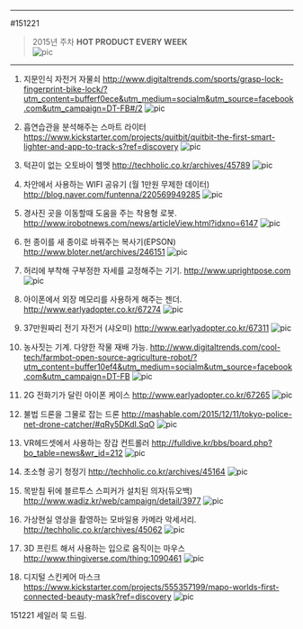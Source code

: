 
---  
#151221  
> 2015년 주차 **HOT PRODUCT EVERY WEEK**  
> ![pic](../image/MAIN.png)  

---  

1. 지문인식 자전거 자물쇠
http://www.digitaltrends.com/sports/grasp-lock-fingerprint-bike-lock/?utm_content=bufferf0ece&utm_medium=socialm&utm_source=facebook.com&utm_campaign=DT-FB#/2
![pic](../image/151221/1.jpg)


2. 흡연습관을 분석해주는 스마트 라이터
https://www.kickstarter.com/projects/quitbit/quitbit-the-first-smart-lighter-and-app-to-track-s?ref=discovery
![pic](../image/151221/2.jpg)

3. 턱끈이 없는 오토바이 헬멧
http://techholic.co.kr/archives/45789
![pic](../image/151221/3.jpg)

4. 차안에서 사용하는 WIFI 공유기
(월 1만원 무제한 데이터)
http://blog.naver.com/funtenna/220569949285
![pic](../image/151221/4.png)


5. 경사진 곳을 이동할때 도움을 주는 착용형 로봇.
http://www.irobotnews.com/news/articleView.html?idxno=6147
![pic](../image/151221/5.png)

6. 헌 종이를 새 종이로 바꿔주는 복사기(EPSON)
http://www.bloter.net/archives/246151
![pic](../image/151221/6.png)

7. 허리에 부착해 구부정한 자세를 교정해주는 기기.
http://www.uprightpose.com
![pic](../image/151221/7.jpg)

8. 아이폰에서 외장 메모리를 사용하게 해주는 젠더.
http://www.earlyadopter.co.kr/67274
![pic](../image/151221/8.jpg)

9. 37만원짜리 전기 자전거 (샤오미)
http://www.earlyadopter.co.kr/67311
![pic](../image/151221/9.jpg)

10. 농사짓는 기계. 다양한 작물 재배 가능.
http://www.digitaltrends.com/cool-tech/farmbot-open-source-agriculture-robot/?utm_content=buffer10ef4&utm_medium=socialm&utm_source=facebook.com&utm_campaign=DT-FB
![pic](../image/151221/10.jpg)

11. 2G 전화기가 달린 아이폰 케이스
http://www.earlyadopter.co.kr/67265
![pic](../image/151221/11.jpg)

12. 불법 드론을 그물로 잡는 드론
http://mashable.com/2015/12/11/tokyo-police-net-drone-catcher/#qRy5DKdI.SqO
![pic](../image/151221/12.jpg)

13. VR헤드셋에서 사용하는 장갑 컨트롤러
http://fulldive.kr/bbs/board.php?bo_table=news&wr_id=212
![pic](../image/151221/13.jpg)

14. 초소형 공기 청정기
http://techholic.co.kr/archives/45164
![pic](../image/151221/14.jpg)

15. 목받침 뒤에 블르투스 스피커가 설치된 의자(듀오백)
http://www.wadiz.kr/web/campaign/detail/3977
![pic](../image/151221/15.png)

16. 가상현실 영상을 촬영하는 모바일용 카메라 악세서리.
http://techholic.co.kr/archives/45062
![pic](../image/151221/16.jpg)

17. 3D 프린트 해서 사용하는 입으로 움직이는 마우스
http://www.thingiverse.com/thing:1090461
![pic](../image/151221/17.jpg)

18. 디지털 스킨케어 마스크
https://www.kickstarter.com/projects/555357199/mapo-worlds-first-connected-beauty-mask?ref=discovery
![pic](../image/151221/18.jpg)

151221
세일러 묵 드림.
